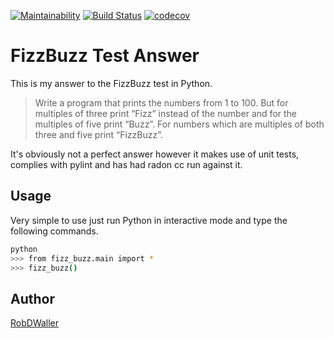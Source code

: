 [![Maintainability](https://api.codeclimate.com/v1/badges/a217c33f70f5fe7a25f0/maintainability)](https://codeclimate.com/github/RobDWaller/fizz_buzz/maintainability) [![Build Status](https://travis-ci.org/RobDWaller/fizz_buzz.svg?branch=master)](https://travis-ci.org/RobDWaller/fizz_buzz) [![codecov](https://codecov.io/gh/RobDWaller/fizz_buzz/branch/master/graph/badge.svg)](https://codecov.io/gh/RobDWaller/fizz_buzz)
# FizzBuzz Test Answer

This is my answer to the FizzBuzz test in Python.

> Write a program that prints the numbers from 1 to 100. But for multiples of three print “Fizz” instead of the number and for the multiples of five print “Buzz”. For numbers which are multiples of both three and five print “FizzBuzz”.

It's obviously not a perfect answer however it makes use of unit tests, complies with pylint and has had radon cc run against it.

## Usage

Very simple to use just run Python in interactive mode and type the following commands.

```bash
python
>>> from fizz_buzz.main import *
>>> fizz_buzz()
```

## Author

[RobDWaller](https://twitter.com)
